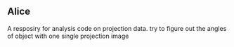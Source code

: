 Alice
---

A resposiry for analysis code on projection data.
try to figure out the angles of object with one single projection image